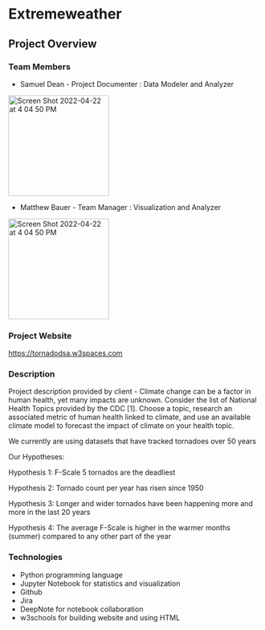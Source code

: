 # Extremeweather

## Project Overview 

### Team Members 
* Samuel Dean - Project Documenter : Data Modeler and Analyzer 
<img width="200" alt="Screen Shot 2022-04-22 at 4 04 50 PM" src="https://user-images.githubusercontent.com/89790575/166583995-74d25ec6-02ca-4636-9ff5-f45af855ac1c.png">

* Matthew Bauer - Team Manager : Visualization and Analyzer 
<img width="200" alt="Screen Shot 2022-04-22 at 4 04 50 PM" src="https://user-images.githubusercontent.com/89790575/166584174-511fc7a9-dcf4-42b2-948a-0d288192a116.jpeg">



### Project Website
https://tornadodsa.w3spaces.com


### Description 
Project description provided by client - Climate change can be a factor in human health, yet many impacts are unknown. Consider the list of National Health Topics provided by the CDC [1]. Choose a topic, research an associated metric of human health linked to climate, and use an available climate model to forecast the impact of climate on your health topic.

We currently are using datasets that have tracked tornadoes over 50 years

Our Hypotheses: 

Hypothesis 1: F-Scale 5 tornados are the deadliest 

Hypothesis 2: Tornado count per year has risen since 1950 

Hypothesis 3: Longer and wider tornados have been happening more and more in the last 20 years

Hypothesis 4: The average F-Scale is higher in the warmer months (summer) compared to any other part of the year 


### Technologies 
* Python programming language 
* Jupyter Notebook for statistics and visualization 
* Github
* Jira
* DeepNote for notebook collaboration 
* w3schools for building website and using HTML 



